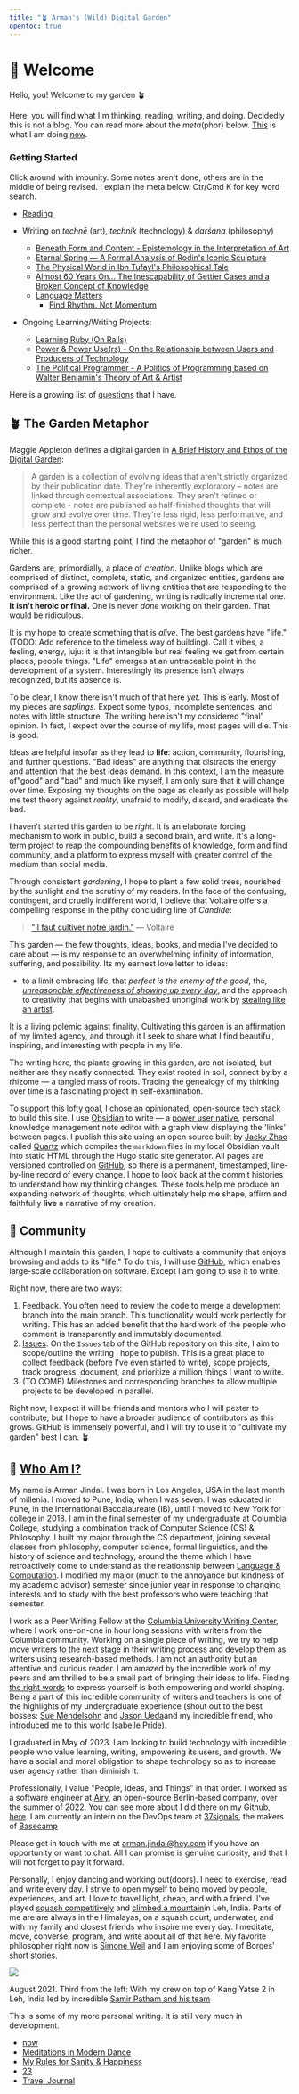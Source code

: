 ```yaml
---
title: "🪴 Arman's (Wild) Digital Garden"
opentoc: true
---
```


#  🌊 Welcome 

Hello, you! Welcome to my garden 🪴 

Here, you will find what I'm thinking, reading, writing, and doing. Decidedly this is not a blog. You can read more about the *meta*(phor) below.  [This](digital-garden/Personal/now.md) is what I am doing [now](digital-garden/Personal/now.md).

### Getting Started
Click around with impunity. Some notes aren't done, others are in the middle of being revised. I explain the meta below. Ctr/Cmd K for key word search. 

- [Reading](digital-garden/Reading%20&%20Books/Philosophy%20of%20Reading.md)
-  Writing on *technē* (art), *technik* (technology) & *darśana* (philosophy)
	- [Beneath Form and Content - Epistemology in the Interpretation of Art](digital-garden/Beyond-Form-Content.md)
	- [Eternal Spring — A Formal Analysis of Rodin's Iconic Sculpture ](digital-garden/Rodin/Eternal%20Spring%20—%20A%20Formal%20Analysis%20of%20Rodin.md)
	- [The Physical World in Ibn Tufayl's Philosophical Tale](digital-garden/Ibn-Tufayl.md)
	- [Almost 60 Years On... The Inescapability of Gettier Cases and a Broken Concept of Knowledge](digital-garden/The-Inescapability-of-Gettier%20Cases.md)
	- [Language Matters](digital-garden/Language-Matters)
		- [Find Rhythm. Not Momentum](digital-garden/Rhythm-Not-Momentum.md)

- Ongoing Learning/Writing Projects:
	-  [Learning Ruby (On Rails)](digital-garden/Ruby.md) 
	- [Power & Power Use(rs) - On the Relationship between Users and Producers of Technology](digital-garden/Independent%20Study/Power%20&%20Power%20User%20-%20Prospectus.md)
	-  [The Political Programmer - A Politics of Programming based on Walter Benjamin's Theory of Art & Artist](work-in-progress/The-Political-Programmer.md)

Here is a growing list of [questions](digital-garden/Questions.md) that I have.


## 🪴 The Garden Metaphor 

Maggie Appleton defines a digital garden in [A Brief History and Ethos of the Digital Garden](https://maggieappleton.com/garden-history):

> A garden is a collection of evolving ideas that aren't strictly organized by their publication date. They're inherently exploratory – notes are linked through contextual associations. They aren't refined or complete - notes are published as half-finished thoughts that will grow and evolve over time. They're less rigid, less performative, and less perfect than the personal websites we're used to seeing.

While this is a good starting point, I find the metaphor of "garden" is much richer.

Gardens are, primordially, a place of *creation*. Unlike blogs which are comprised of distinct, complete, static, and organized entities, gardens are comprised of a growing network of living entities that are responding to the environment. Like the act of gardening, writing is radically incremental one. **It isn't heroic or final.**  One is never *done* working on their garden. That would be ridiculous. 

It is my hope to create something that is *alive*. The best gardens have "life." (TODO: Add reference to the timeless way of building). Call it vibes, a feeling, energy, juju: it is that intangible but real feeling we get from certain  places, people things. "Life" emerges at an untraceable point in the development of a system. Interestingly its presence isn't always recognized, but its absence is. 

To be clear, I know there isn't much of that here *yet*. This is early. Most of my pieces are *saplings.* Expect some typos, incomplete sentences, and notes with little structure. The writing here isn't my considered "final" opinion. In fact, I expect over the course of my life, most pages will die. This is good. 

Ideas are helpful insofar as they lead to **life**: action, community, flourishing, and further questions. "Bad ideas" are anything that distracts the energy and attention that the best ideas demand. In this context, I am the measure of"good" and "bad" and much like myself, I am only sure that it will change over time. Exposing my thoughts on the page as clearly as possible will help me test theory against *reality*, unafraid to modify, discard, and eradicate the bad.

I haven't started this garden to be *right*. It is an elaborate forcing mechanism to work in public, build a second brain, and write.  It's a long-term project to reap the compounding benefits of knowledge, form and find community, and a platform to express myself with greater control of the medium than social media. 

Through consistent *gardening*, I hope to plant a few solid trees, nourished by the sunlight and the scrutiny of my readers. In the face of the confusing, contingent, and cruelly indifferent world, I believe that Voltaire offers a compelling response in the pithy concluding line of *Candide*:

> [ "Il faut cultiver notre jardin."](https://www.theschooloflife.com/article/cultivate-own-garden-voltaire/)  — Voltaire

This garden — the few thoughts, ideas, books, and media I've decided to care about — is my response to an overwhelming infinity of information, suffering, and possibility. Its my earnest love letter to ideas:
- to a limit embracing life, that *perfect is the enemy of the good*, the, *[unreasonable effectiveness of showing up every day](https://typesense.org/blog/the-unreasonable-effectiveness-of-just-showing-up-everyday/)*, and the approach to creativity that begins with unabashed unoriginal work by [stealing like an artist](https://en.wikipedia.org/wiki/Steal_Like_an_Artist). 

It is a living polemic against finality. Cultivating this garden is an affirmation of my limited agency, and through it I seek to share what I find beautiful, inspiring, and interesting with people in my life. 

The writing here, the plants growing in this garden, are not isolated, but neither are they neatly connected. They exist rooted in soil, connect by by a rhizome — a tangled mass of roots. Tracing the genealogy of my thinking over time is a fascinating project in self-examination.

To support this lofty goal, I chose an opinionated, open-source tech stack to build this site. I use [Obsidian](https://obsidian.md/) to write — a [power user native](digital-garden/Independent%20Study/Power%20&%20Power%20User%20-%20Prospectus.md), personal knowledge management note editor with a graph view displaying the 'links' between pages. I publish this site using an open source built by [Jacky Zhao](https://jzhao.xyz/) called [Quartz](https://github.com/jackyzha0/quartz#quartz) which compiles the `markdown` files in my local Obsidian vault into static HTML through the Hugo static site generator. All pages are versioned controlled on [GitHub](https://github.com/armanjindal/armanjindal.github.io/commit/hugo), so there is a permanent, timestamped, line-by-line record of every change. I hope to look back at the commit histories to understand how my thinking changes. These tools help me produce an expanding network of thoughts, which ultimately help me shape, affirm and faithfully **live** a narrative of my creation. 


## 🚀 Community 
Although I maintain this garden, I hope to cultivate a community that enjoys browsing and adds to its "life."  To do this, I will use [GitHub](https://github.com/armanjindal/armanjindal.github.io), which enables large-scale collaboration on software. Except I am going to use it to write. 

Right now, there are two ways:
1. Feedback. You often need to review the code to merge a development branch into the main branch. This functionality would work perfectly for writing. This has an added benefit that the hard work of the people who comment is transparently and immutably documented. 
2. [Issues](https://github.com/armanjindal/armanjindal.github.io/issues). On the `Issues` tab of the GitHub repository on this site, I aim to scope/outline the writing I hope to publish. This is a great place to collect feedback (before I've even started to write), scope projects, track progress, document, and prioritize a million things I want to write. 
3. (TO COME) Milestones and corresponding branches to allow multiple projects to be developed in parallel. 

Right now, I expect it will be friends and mentors who I will pester to contribute, but I hope to have a broader audience of contributors as this grows. GitHub is immensely powerful, and I will try to use it to "cultivate my garden" best I can. 🪴


## 🧐 [Who Am I?](https://youtu.be/fR5-x7v7UkE?t=37) 

My name is Arman Jindal. I was born in Los Angeles, USA in the last month of millenia. I moved to Pune, India, when I was seven. I was educated in Pune, in the International Baccalaureate (IB), until I moved to New York for college in 2018. I am in the final semester of my undergraduate at Columbia College, studying a combination track of Computer Science (CS) & Philosophy. I built my major through the CS department, joining several classes from philosophy, computer science, formal linguistics, and the history of science and technology, around the theme which I have retroactively come to understand as the relationship between [Language & Computation](work-in-progress/College%20-%20Language%20&%20Computation.md). I modified my major (much to the annoyance but kindness of my academic advisor) semester since junior year in response to changing interests and to study with the best professors who were teaching that semester. 

I work as a Peer Writing Fellow at the [Columbia University Writing Center](https://www.college.columbia.edu/core/node/4083), where I work one-on-one in hour long sessions with writers from the Columbia community. Working on a single piece of writing, we try to help move writers to the next stage in their writing process and develop them as writers using research-based methods. I am not an authority but an attentive and curious reader. I am amazed by the incredible work of my peers and am thrilled to be a small part of bringing their ideas to life. Finding [the right words](digital-garden/Jugaad%20and%20the%20Power%20of%20the%20Right%20Word.md) to express yourself is both empowering and world shaping. Being a part of this incredible community of writers and teachers is one of the highlights of my undergraduate experience (shout out to the best bosses: [Sue Mendelsohn](https://english.columbia.edu/content/sue-mendelsohn) and [Jason Ueda](https://www.college.columbia.edu/core/uwp/writing-center/consultants#JasonU)and my incredible friend, who introduced me to this world [Isabelle Pride](https://www.linkedin.com/in/isabellepride/)).

I graduated in May of 2023. I am looking to build technology with incredible people who value learning, writing, empowering its users, and growth. We have a social and moral obligation to shape technology so as to increase user agency rather than diminish it.  

Professionally, I value "People, Ideas, and Things" in that order. I worked as a software engineer at [Airy](https://airy.co/), an open-source Berlin-based company, over the summer of 2022. You can see more about I did there on my Github, [here](https://github.com/airyhq/airy/pulls?q=is%3Aclosed+author%3Aarmanjindal). I am currently an intern on the DevOps team at [37signals](https://37signals.com/), the makers of [Basecamp](https://basecamp.com/)

Please get in touch with me at arman.jindal@hey.com if you have an opportunity or want to chat. All I can promise is genuine curiosity, and that I will not forget to pay it forward.

Personally, I enjoy dancing and working out(doors). I need to exercise, read and write every day. I strive to open myself to being moved by people, experiences, and art. I love to travel light, cheap, and with a friend. I've played [squash competitively](https://www.youtube.com/watch?v=BZ3n9XHfAy8&t=1575s) and [climbed a mountain](https://adventure-pulse.com/mountaineering/kang-yatse-2)in Leh, India. Parts of me are are always in the Himalayas, on a squash court, underwater, and with my family and closest friends who inspire me every day.  I meditate, move, converse, program, and write about all of that here. My favorite philosopher right now is [Simone Weil](https://en.wikipedia.org/wiki/Simone_Weil) and I am enjoying some of Borges' short stories. 

![](digital-garden/Images/pictures/Kang%20Yatse.jpg)

August 2021. Third from the left: With my crew on top of Kang Yatse 2 in Leh, India led by incredible [Samir Patham and his team](https://adventure-pulse.com/)

This is some of my more personal writing. It is still very much in development. 
- [now](digital-garden/Personal/now.md)
- [Meditations in Modern Dance](digital-garden/Meditations%20on%20Modern%20Dance.md)
- [My Rules for Sanity & Happiness](digital-garden/Personal/My%20Rules%20for%20Sanity%20&%20Happiness.md)
- [23](private/23.md)
- [Travel Journal](Travel)


